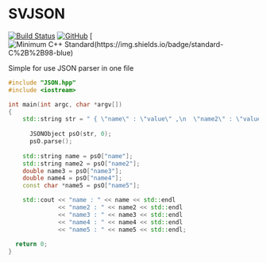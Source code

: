 
# SVJSON

[![Build Status](https://travis-ci.org/AndreyGRSV/SVJSON.svg?branch=master)](https://travis-ci.org/AndreyGRSV/SVJSON)
[![GitHub](https://img.shields.io/github/license/AndreyGRSV/SVJSON?color=blue)](https://github.com/AndreyGRSV/SVJSON/blob/master/LICENSE)
[![Minimum C++ Standard(https://img.shields.io/badge/standard-C%2B%2B98-blue)](https://img.shields.io/badge/standard-C%2B%2B98-blue)


Simple for use JSON parser in one file

```C++
#include "JSON.hpp"
#include <iostream>

int main(int argc, char *argv[])
{
    std::string str = " { \"name\" : \"value\" ,\n  \"name2\" : \"value2\" ,  \"name3\" : 0 ,  \"name4\" : -0.111 ,  \"name5\" : true } ";
    
	  JSONObject psO(str, 0);
	  psO.parse();
    
    std::string name = psO["name"];
    std::string name2 = psO["name2"];
    double name3 = psO["name3"];
    double name4 = psO["name4"];
    const char *name5 = psO["name5"];

    std::cout << "name : " << name << std::endl
              << "name2 : " << name2 << std::endl
              << "name3 : " << name3 << std::endl
              << "name4 : " << name4 << std::endl
              << "name5 : " << name5 << std::endl;
	
  return 0;
}
```
